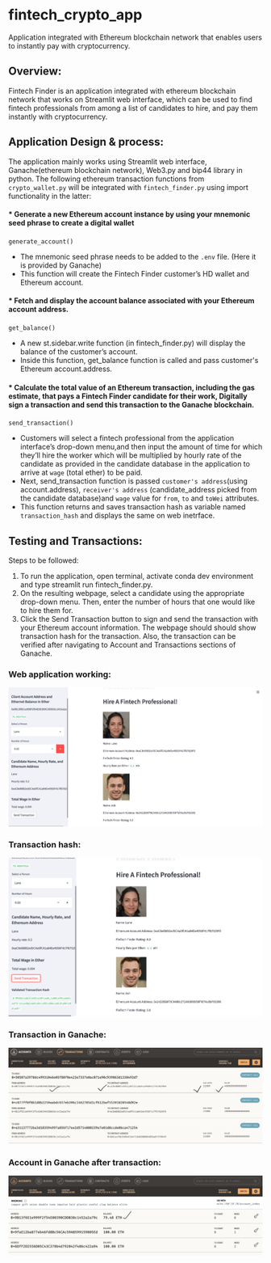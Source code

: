 # fintech_crypto_app
Application  integrated with Ethereum blockchain network that enables users to instantly pay with cryptocurrency.

## Overview:
Fintech Finder is an application integrated with ethereum blockchain network that works on Streamlit web interface, which can be used to find fintech professionals from among a list of candidates to hire, and pay them instantly with cryptocurrency.


## Application Design & process:

The application mainly works using Streamlit web interface, Ganache(ethereum blockchain network), Web3.py and bip44 library in python. 
The following ethereum transaction functions from `crypto_wallet.py` will be integrated with `fintech_finder.py` using import functionality in the latter:

#### * Generate a new Ethereum account instance by using your mnemonic seed phrase to create a digital wallet
`generate_account()`

* The mnemonic seed phrase needs to be added to the `.env` file. (Here it is provided by Ganache)
* This function will create the Fintech Finder customer’s HD wallet and Ethereum account.

#### * Fetch and display the account balance associated with your Ethereum account address.
`get_balance()`
    
* A new st.sidebar.write function (in fintech_finder.py) will display the balance of the customer’s account.
* Inside this function, get_balance function  is called and pass customer's Ethereum account.address.

#### * Calculate the total value of an Ethereum transaction, including the gas estimate, that pays a Fintech Finder candidate for their work, Digitally sign a transaction and send this transaction to the Ganache blockchain.
`send_transaction()`
     
* Customers will select a fintech professional from the application interface’s drop-down menu,and then input the amount of time for which they’ll hire the worker which will be multiplied by hourly rate of the candidate as provided in the candidate database in the application to arrive at `wage` (total ether) to be paid.
* Next, send_transaction function is passed `customer's address`(using account.address), `receiver's address` (candidate_address picked from the candidate database)and `wage` value for `from`, `to` and  `toWei` attributes.
* This function returns and saves transaction hash as variable named `transaction_hash` and displays the same on web inetrface.
     
## Testing and Transactions:

Steps to be followed:
1. To run the application, open terminal, activate conda dev environment and type streamlit run fintech_finder.py.
2. On the resulting webpage, select a candidate using the appropriate drop-down menu. Then, enter the number of hours 
   that one would like to hire them for.
3. Click the Send Transaction button to sign and send the transaction with your Ethereum account information.
   The webpage should should show transaction hash for the transaction. Also, the transaction can be verified after
   navigating to Account and Transactions sections of Ganache.
   
### Web application working:

![Web application_working](media/fintech_app.png)


### Transaction hash:

![Web application_working](media/transaction_hash.png)


### Transaction in Ganache:

![Web application_working](media/transaction.png)


### Account in Ganache after transaction:

![Web application_working](media/account.png)


